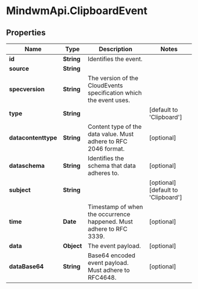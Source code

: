 # MindwmApi.ClipboardEvent

## Properties

Name | Type | Description | Notes
------------ | ------------- | ------------- | -------------
**id** | **String** | Identifies the event. | 
**source** | **String** |  | 
**specversion** | **String** | The version of the CloudEvents specification which the event uses. | 
**type** | **String** |  | [default to &#39;Clipboard&#39;]
**datacontenttype** | **String** | Content type of the data value. Must adhere to RFC 2046 format. | [optional] 
**dataschema** | **String** | Identifies the schema that data adheres to. | [optional] 
**subject** | **String** |  | [optional] [default to &#39;Clipboard&#39;]
**time** | **Date** | Timestamp of when the occurrence happened. Must adhere to RFC 3339. | [optional] 
**data** | **Object** | The event payload. | [optional] 
**dataBase64** | **String** | Base64 encoded event payload. Must adhere to RFC4648. | [optional] 


